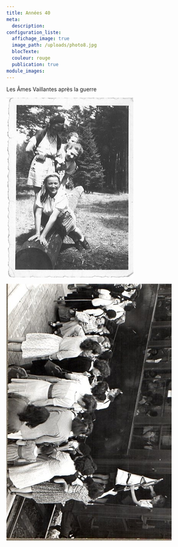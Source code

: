 ```yaml
---
title: Années 40
meta:
  description:
configuration_liste:
  affichage_image: true
  image_path: /uploads/photo8.jpg
  blocTexte:
  couleur: rouge
  publication: true
module_images:
---
```



Les Âmes Vaillantes après la guerre

![](/uploads/versions/photo_marielouise---x----332-470x---.jpg)

![](/uploads/versions/photo_claudinebordelet---x----672-432x---.jpg)